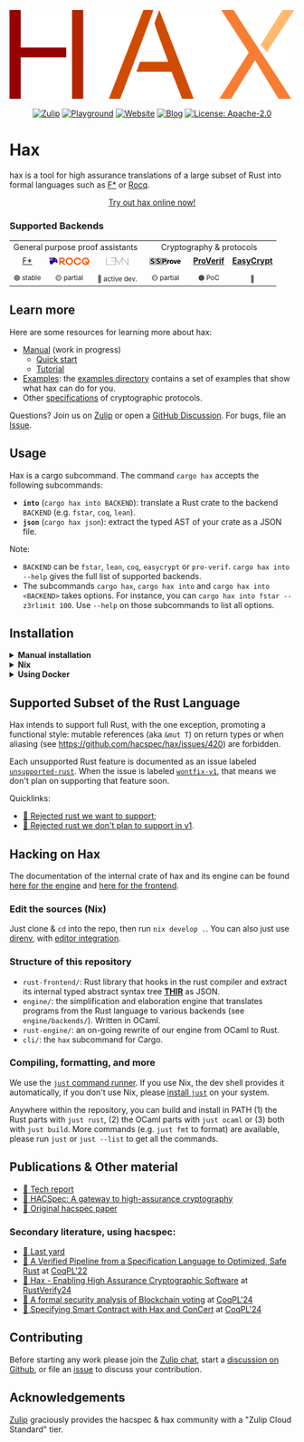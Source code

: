 <p align="center">
  <img src="logo.svg"/>
</p>

<p align="center">
  <a href="https://hacspec.zulipchat.com/"><img src="https://img.shields.io/badge/Zulip-50ADFF?logo=Zulip&logoColor=white" alt="Zulip"></a>
  <a href="https://hax-playground.cryspen.com"><img src="https://img.shields.io/badge/try-Playground-1f6feb" alt="Playground"></a>
  <a href="https://hax.cryspen.com"><img src="https://img.shields.io/badge/docs-Website-brightgreen" alt="Website"></a>
  <a href="https://hax.cryspen.com/blog"><img src="https://img.shields.io/badge/Blog-9b59b6" alt="Blog"></a>
  <a href="LICENSE"><img src="https://img.shields.io/badge/license-Apache--2.0-blue.svg" alt="License: Apache-2.0"></a>
</p>

# Hax

hax is a tool for high assurance translations of a large subset of
Rust into formal languages such as [F\*](https://www.fstar-lang.org/) or [Rocq](https://rocq-prover.org/).

<p align="center">
    <a href="https://hax-playground.cryspen.com/#fstar+tc/latest-main/gist=5252f86237adbca7fdeb7a8fea0b1648">
    Try out hax online now!
    </a>
</p>

### Supported Backends

<table align="center">
  <tr>
    <td align="center" colspan="3">
      General purpose proof assistants
    </td>
    <td align="center" colspan="3">
      Cryptography & protocols
    </td>
  </tr>
  <tr>
    <td align="center">
      <a href="https://www.fstar-lang.org/">
        F*
        <!-- <picture>
          <source srcset=".github/assets/fstar-dark.png" media="(prefers-color-scheme: dark)">
          <source srcset=".github/assets/fstar-light.png" media="(prefers-color-scheme: light)">
          <img src=".github/assets/fstar-light.png" height="40" alt="F*">
        </picture> -->
      </a>
    </td>
    <td align="center">
      <a href="https://rocq-prover.org/">
        <picture>
          <source srcset=".github/assets/rocq-dark.svg" media="(prefers-color-scheme: dark)">
          <source srcset=".github/assets/rocq-light.svg" media="(prefers-color-scheme: light)">
          <img src=".github/assets/rocq-light.svg" height="18" alt="Rocq">
        </picture>
      </a>
    </td>
    <td align="center" style="vertical-align: center; ">
      <a href="https://lean-lang.org/">
        <picture>
          <source srcset=".github/assets/lean-dark.svg" media="(prefers-color-scheme: dark)">
          <source srcset=".github/assets/lean-light.svg" media="(prefers-color-scheme: light)">
          <img src=".github/assets/lean-light.svg" height="18" alt="Lean">
        </picture>
      </a>
    </td>
    <td align="center">
      <a href="https://github.com/SSProve/ssprove">
        <picture>
          <source srcset=".github/assets/ssprove-dark.svg" media="(prefers-color-scheme: dark)">
          <source srcset=".github/assets/ssprove-light.svg" media="(prefers-color-scheme: light)">
          <img src=".github/assets/ssprove-light.svg" height="18" alt="SSProve">
        </picture>
      </a>
    </td>
    <td align="center">
      <a href="https://proverif.inria.fr/">
        <b>ProVerif</b>
      </a>
    </td>
    <td align="center">
      <a href="https://www.easycrypt.info/">
        <b>EasyCrypt</b>
      </a>
    </td>
  </tr>
  <tr>
    <!-- 🟢🟡🟠🔴 -->
    <td align="center"><sub>🟢 stable</sub></td>
    <td align="center"><sub>🟡 partial</sub></td>
    <td align="center"><sub>🚀 active dev.</sub></td>
    <td align="center"><sub>🟡 partial</sub></td>
    <td align="center"><sub>🟠 PoC</sub></td>
    <td align="center"><sub>🔴</sub></td>
  </tr>
</table>

## Learn more

Here are some resources for learning more about hax:

 - [Manual](https://hax.cryspen.com/manual/index.html) (work in progress)
    + [Quick start](https://hax.cryspen.com/manual/quick_start/index.html)
    + [Tutorial](https://hax.cryspen.com/manual/tutorial/index.html)
 - [Examples](./examples/): the [examples directory](./examples/) contains
   a set of examples that show what hax can do for you.
 - Other [specifications](https://github.com/hacspec/specs) of cryptographic protocols.

Questions? Join us on [Zulip](https://hacspec.zulipchat.com/) or open a [GitHub Discussion](https://github.com/cryspen/hax/discussions). For bugs, file an [Issue](https://github.com/cryspen/hax/issues).

## Usage
Hax is a cargo subcommand. 
The command `cargo hax` accepts the following subcommands:
 * **`into`** (`cargo hax into BACKEND`): translate a Rust crate to the backend `BACKEND` (e.g. `fstar`, `coq`, `lean`).
 * **`json`** (`cargo hax json`): extract the typed AST of your crate as a JSON file.
 
Note:
 * `BACKEND` can be `fstar`, `lean`, `coq`, `easycrypt` or `pro-verif`. `cargo hax into --help`
   gives the full list of supported backends.
 * The subcommands `cargo hax`, `cargo hax into` and `cargo hax into
   <BACKEND>` takes options. For instance, you can `cargo hax into
   fstar --z3rlimit 100`. Use `--help` on those subcommands to list
   all options.

## Installation
<details>
  <summary><b>Manual installation</b></summary>

1. Make sure to have the following installed on your system:

- [`opam`](https://opam.ocaml.org/) (`opam switch create 5.1.1`)
- [`rustup`](https://rustup.rs/)
- [`nodejs`](https://nodejs.org/)
- [`jq`](https://jqlang.github.io/jq/)

2. Clone this repo: `git clone git@github.com:hacspec/hax.git && cd hax`
3. Run the [setup.sh](./setup.sh) script: `./setup.sh`.
4. Run `cargo-hax --help`

</details>

<details>
  <summary><b>Nix</b></summary>

 This should work on [Linux](https://nixos.org/download.html#nix-install-linux), [MacOS](https://nixos.org/download.html#nix-install-macos) and [Windows](https://nixos.org/download.html#nix-install-windows).

<details>
  <summary><b>Prerequisites:</b> <a href="https://nixos.org/">Nix package
manager</a> <i>(with <a href="https://nixos.wiki/wiki/Flakes">flakes</a> enabled)</i></summary>

  - Either using the [Determinate Nix Installer](https://github.com/DeterminateSystems/nix-installer), with the following bash one-liner:
    ```bash
    curl --proto '=https' --tlsv1.2 -sSf -L https://install.determinate.systems/nix | sh -s -- install
    ```
  - or following [those steps](https://github.com/mschwaig/howto-install-nix-with-flake-support).

</details>

+ **Run hax on a crate directly** to get F\*/Coq/Lean/... (assuming you are in the crate's folder):
   - `nix run github:hacspec/hax -- into fstar` extracts F*.

+ **Install hax**:  `nix profile install github:hacspec/hax`, then run `cargo hax --help` anywhere
+ **Note**: in any of the Nix commands above, replace `github:hacspec/hax` by `./dir` to compile a local checkout of hax that lives in `./some-dir`
+ **Setup binary cache**: [using Cachix](https://app.cachix.org/cache/hax), just `cachix use hax`

</details>

<details>
  <summary><b>Using Docker</b></summary>

1. Clone this repo: `git clone git@github.com:hacspec/hax.git && cd hax`
3. Build the docker image: `docker build -f .docker/Dockerfile . -t hax`
4. Get a shell: `docker run -it --rm -v /some/dir/with/a/crate:/work hax bash`
5. You can now run `cargo-hax --help` (notice here we use `cargo-hax` instead of `cargo hax`)

Note: Please make sure that `$HOME/.cargo/bin` is in your `$PATH`, as
that is where `setup.sh` will install hax.

</details>

## Supported Subset of the Rust Language

Hax intends to support full Rust, with the one exception, promoting a functional style: mutable references (aka `&mut T`) on return types or when aliasing (see https://github.com/hacspec/hax/issues/420) are forbidden.

Each unsupported Rust feature is documented as an issue labeled [`unsupported-rust`](https://github.com/hacspec/hax/issues?q=is%3Aissue+is%3Aopen+label%3Aunsupported-rust). When the issue is labeled [`wontfix-v1`](https://github.com/hacspec/hax/issues?q=is%3Aissue+is%3Aopen+label%3Aunsupported-rust+label%3Awontfix%2Cwontfix-v1), that means we don't plan on supporting that feature soon.

Quicklinks:
 - [🔨 Rejected rust we want to support](https://github.com/hacspec/hax/issues?q=is%3Aissue+is%3Aopen+label%3Aunsupported-rust+-label%3Awontfix%2Cwontfix-v1);
 - [💭 Rejected rust we don't plan to support in v1](https://github.com/hacspec/hax/issues?q=is%3Aissue+is%3Aopen+label%3Aunsupported-rust+label%3Awontfix%2Cwontfix-v1).

## Hacking on Hax
The documentation of the internal crate of hax and its engine can be
found [here for the engine](https://hax.cryspen.com/engine/index.html)
and [here for the frontend](https://hax.cryspen.com/frontend/index.html).

### Edit the sources (Nix)

Just clone & `cd` into the repo, then run `nix develop .`.
You can also just use [direnv](https://github.com/nix-community/nix-direnv), with [editor integration](https://github.com/direnv/direnv/wiki#editor-integration).

### Structure of this repository

- `rust-frontend/`: Rust library that hooks in the rust compiler and
  extract its internal typed abstract syntax tree
  [**THIR**](https://rustc-dev-guide.rust-lang.org/thir.html) as JSON.
- `engine/`: the simplification and elaboration engine that translates programs
  from the Rust language to various backends (see `engine/backends/`). Written
  in OCaml.
- `rust-engine/`: an on-going rewrite of our engine from OCaml to Rust.
- `cli/`: the `hax` subcommand for Cargo.

### Compiling, formatting, and more
We use the [`just` command runner](https://just.systems/). If you use
Nix, the dev shell provides it automatically, if you don't use Nix,
please [install `just`](https://just.systems/man/en/packages.html) on
your system.

Anywhere within the repository, you can build and install in PATH (1)
the Rust parts with `just rust`, (2) the OCaml parts with `just ocaml`
or (3) both with `just build`. More commands (e.g. `just fmt` to
format) are available, please run `just` or `just --list` to get all
the commands.

## Publications & Other material

* [📕 Tech report](https://hal.inria.fr/hal-03176482)
* [📕 HACSpec: A gateway to high-assurance cryptography](https://github.com/hacspec/hacspec/blob/master/rwc2023-abstract.pdf)
* [📕 Original hacspec paper](https://www.franziskuskiefer.de/publications/hacspec-ssr18-paper.pdf)

### Secondary literature, using hacspec:
* [📕 Last yard](https://eprint.iacr.org/2023/185)
* [📕 A Verified Pipeline from a Specification Language to Optimized, Safe Rust](https://github.com/hacspec/hacspec.github.io/blob/master/coqpl22-final61.pdf) at [CoqPL'22](https://popl22.sigplan.org/details/CoqPL-2022-papers/5/A-Verified-Pipeline-from-a-Specification-Language-to-Optimized-Safe-Rust)
* [📕 Hax - Enabling High Assurance Cryptographic Software](https://github.com/hacspec/hacspec.github.io/blob/master/RustVerify24.pdf) at [RustVerify24](https://sites.google.com/view/rustverify2024)
* [📕 A formal security analysis of Blockchain voting](https://github.com/hacspec/hacspec.github.io/blob/master/coqpl24-paper8-2.pdf) at [CoqPL'24](https://popl24.sigplan.org/details/CoqPL-2024-papers/8/A-formal-security-analysis-of-Blockchain-voting)
* [📕 Specifying Smart Contract with Hax and ConCert](https://github.com/hacspec/hacspec.github.io/blob/master/coqpl24-paper9-13.pdf) at [CoqPL'24](https://popl24.sigplan.org/details/CoqPL-2024-papers/9/Specifying-Smart-Contract-with-Hax-and-ConCert)

## Contributing

Before starting any work please join the [Zulip chat][chat-link], start a [discussion on Github](https://github.com/hacspec/hax/discussions), or file an [issue](https://github.com/hacspec/hax/issues) to discuss your contribution.


[chat-link]: https://hacspec.zulipchat.com

## Acknowledgements

[Zulip] graciously provides the hacspec & hax community with a "Zulip Cloud Standard" tier.


[Zulip]: https://zulip.com/
